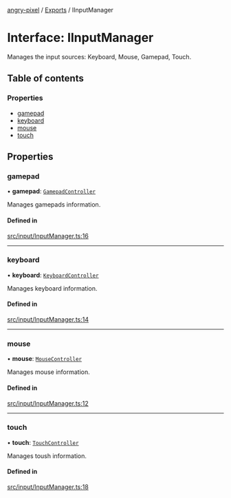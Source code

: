 [angry-pixel](../README.md) / [Exports](../modules.md) / IInputManager

# Interface: IInputManager

Manages the input sources: Keyboard, Mouse, Gamepad, Touch.

## Table of contents

### Properties

- [gamepad](IInputManager.md#gamepad)
- [keyboard](IInputManager.md#keyboard)
- [mouse](IInputManager.md#mouse)
- [touch](IInputManager.md#touch)

## Properties

### gamepad

• **gamepad**: [`GamepadController`](../classes/GamepadController.md)

Manages gamepads information.

#### Defined in

[src/input/InputManager.ts:16](https://github.com/angry-pixel-studio/angry-pixel-engine/blob/88e4d4a/src/input/InputManager.ts#L16)

___

### keyboard

• **keyboard**: [`KeyboardController`](../classes/KeyboardController.md)

Manages keyboard information.

#### Defined in

[src/input/InputManager.ts:14](https://github.com/angry-pixel-studio/angry-pixel-engine/blob/88e4d4a/src/input/InputManager.ts#L14)

___

### mouse

• **mouse**: [`MouseController`](../classes/MouseController.md)

Manages mouse information.

#### Defined in

[src/input/InputManager.ts:12](https://github.com/angry-pixel-studio/angry-pixel-engine/blob/88e4d4a/src/input/InputManager.ts#L12)

___

### touch

• **touch**: [`TouchController`](../classes/TouchController.md)

Manages toush information.

#### Defined in

[src/input/InputManager.ts:18](https://github.com/angry-pixel-studio/angry-pixel-engine/blob/88e4d4a/src/input/InputManager.ts#L18)

